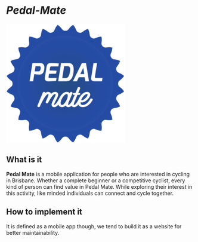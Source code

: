 # **_Pedal-Mate_**
![Logo](images/logo.png)
## What is it
**Pedal Mate** is a mobile application for people who are interested in cycling in Brisbane. Whether a complete beginner or a competitive cyclist, every kind of person can find value in Pedal Mate. While exploring their interest in this activity, like minded individuals can connect and cycle together.
## How to implement it
It is defined as a mobile app though, we tend to build it as a website for better maintainability.
